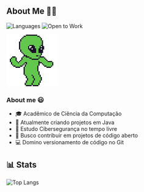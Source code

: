 ## About Me 👨‍💻
![Languages](https://img.shields.io/badge/Languages%20-%20Java%20%7C%20Python-blue) ![Open to Work](https://img.shields.io/badge/Open_to_Work-blue) 

![](https://raw.githubusercontent.com/jarthurdev/jarthurdev/main/alien.gif)
### About me 😃 
- 🎓 Acadêmico de Ciência da Computação
- 🔭 Atualmente criando projetos em Java
- 🌱 Estudo Cibersegurança no tempo livre
- 👯 Busco contribuir em projetos de código aberto
- 💻 Domino versionamento de código no Git 

## 📊 Stats

![Top Langs](https://github-readme-stats.vercel.app/api/top-langs/?username=ErikVarela&layout=compact&theme=radical)


